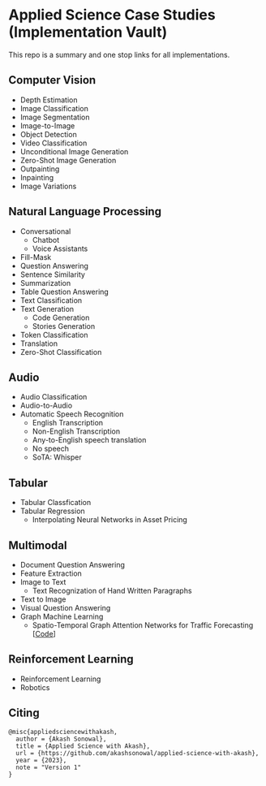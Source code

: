 # Applied Science Case Studies (Implementation Vault)

This repo is a summary and one stop links for all implementations.

## Computer Vision

- Depth Estimation
- Image Classification
- Image Segmentation
- Image-to-Image
- Object Detection
- Video Classification
- Unconditional Image Generation
- Zero-Shot Image Generation
- Outpainting
- Inpainting
- Image Variations

## Natural Language Processing
- Conversational
  - Chatbot
  - Voice Assistants
- Fill-Mask
- Question Answering
- Sentence Similarity
- Summarization
- Table Question Answering
- Text Classification
- Text Generation
  - Code Generation
  - Stories Generation
- Token Classification
- Translation
- Zero-Shot Classification

## Audio
- Audio Classification
- Audio-to-Audio
- Automatic Speech Recognition
  - English Transcription
  - Non-English Transcription
  - Any-to-English speech translation
  - No speech
  - SoTA: Whisper

## Tabular
- Tabular Classfication
- Tabular Regression
  - Interpolating Neural Networks in Asset Pricing
 
## Multimodal
- Document Question Answering
- Feature Extraction
- Image to Text
  -  Text Recognization of Hand Written Paragraphs
- Text to Image
- Visual Question Answering
- Graph Machine Learning
  - Spatio-Temporal Graph Attention Networks for Traffic Forecasting [[Code](https://github.com/akashsonowal/traffic-forecasting)]


## Reinforcement Learning
- Reinforcement Learning
- Robotics

## Citing

```
@misc{appliedsciencewithakash,
  author = {Akash Sonowal},
  title = {Applied Science with Akash},
  url = {https://github.com/akashsonowal/applied-science-with-akash},
  year = {2023},
  note = "Version 1"
}
```
